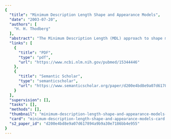 ```yaml
---
{
  "title": "Minimum Description Length Shape and Appearance Models",
  "date": "2003-07-20",
  "authors": [
    "H. H. Thodberg"
  ],
  "abstract": "The Minimum Description Length (MDL) approach to shape modelling is reviewed. It solves the point correspondence problem of selecting points on shapes defined as curves so that the points correspond across a data set. An efficient numerical implementation is presented and made available as open source Matlab code. The problems with the early MDL approaches are discussed. Finally the MDL approach is extended to an MDL Appearance Model, which is proposed as a means to perform unsupervised image segmentation.",
  "links": [
    {
      "title": "PDF",
      "type": "pdf",
      "url": "https://www.ncbi.nlm.nih.gov/pubmed/15344446"
    },
    {
      "title": "Semantic Scholar",
      "type": "semanticscholar",
      "url": "https://www.semanticscholar.org/paper/d200e4bd8e9a07d617894a9b9a30e7186bb4e955"
    }
  ],
  "supervision": [],
  "tasks": [],
  "methods": [],
  "thumbnail": "minimum-description-length-shape-and-appearance-models-thumb.jpg",
  "card": "minimum-description-length-shape-and-appearance-models-card.jpg",
  "s2_paper_id": "d200e4bd8e9a07d617894a9b9a30e7186bb4e955"
}
---
```


